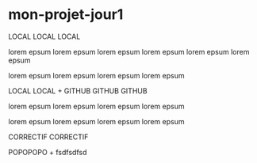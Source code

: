 # mon-projet-jour1

LOCAL LOCAL LOCAL

lorem epsum
lorem epsum
lorem epsum
lorem epsum
lorem epsum
lorem epsum

lorem epsum
lorem epsum
lorem epsum
lorem epsum

LOCAL LOCAL + GITHUB GITHUB GITHUB

lorem epsum
lorem epsum
lorem epsum
lorem epsum

lorem epsum
lorem epsum
lorem epsum
lorem epsum

CORRECTIF CORRECTIF

POPOPOPO + fsdfsdfsd
